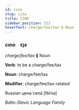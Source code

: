 ```yaml
---
id: cıno
slug: cıno
title: CINO
sidebar_position: 323
hoverText: charge/fee/tax § Noun
---
```


### cıno&emsp;<span kind="abugida">ꞇȷƨ</span>

*charge/fee/tax* **§** Noun

**Verb**: to be a charge/fee/tax

**Noun**: charge/fee/tax

**Modifier**: charge/fee/tax-related

Russian цена́ cená [t͡sɨˈna]

*Balto-Slavic Language Family*